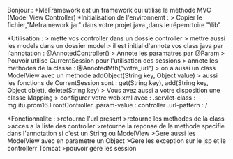Bonjour : 
*MeFramework est un framework qui utilise le méthode MVC (Model View Controller) 
*Initialisation de l'environnemt : 
    > Copier le fichier,"Meframework.jar" dans votre projet java ,dans le répemrtoire "\lib"
    
*Utilisation : 
    > mette vos controller dans un dossie controller
    > mettre aussi les models dans un dossier model 
    > il est initial d'annote vos class java par l'annotation : @AnnotedController()
    > Annote les paramatres par @Param
    > Pouvoir utilise CurrentSession pour l'utilisation des sessions
    > annote les methodes de la classe : @AnnotedMth("votre_url")
    > on a aussi un class ModelView avec un methode addObject(String key, Object value) 
    > aussi les fonctions de CurrentSession sont : get(String key), add(String key, Object objet), delete(String key)
    > Vous avez aussi a votre disposition une classe Mapping 
    > configurer votre web.xml avec :
        .servlet-class : mg.itu.prom16.FrontController
        .param-value : controller
        .url-pattern : /

*Fonctionnalite :
    >retourne l'url present
    >retourne les methodes de la class
    >acces a la liste des controller
    >retourne la reponse de la methode specifie dans l'annotation si c'est un String ou ModelView 
    >Gere aussi les ModelView avec en parametre un Object
    >Gere les exception sur le jsp et le controllerr Tomcat
    >pouvoir gere les session  

